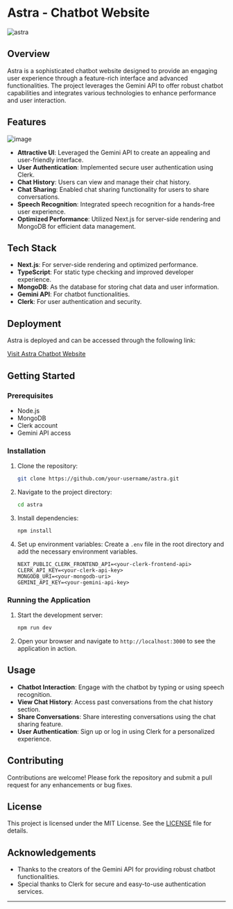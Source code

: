 # Astra - Chatbot Website

![astra](https://github.com/user-attachments/assets/957764cf-79bb-4096-af23-dd372a1033d5)


## Overview

Astra is a sophisticated chatbot website designed to provide an engaging user experience through a feature-rich interface and advanced functionalities. The project leverages the Gemini API to offer robust chatbot capabilities and integrates various technologies to enhance performance and user interaction.

## Features

![image](https://github.com/user-attachments/assets/9c6d95e3-6ccf-403b-9745-614743579355)


- **Attractive UI**: Leveraged the Gemini API to create an appealing and user-friendly interface.
- **User Authentication**: Implemented secure user authentication using Clerk.
- **Chat History**: Users can view and manage their chat history.
- **Chat Sharing**: Enabled chat sharing functionality for users to share conversations.
- **Speech Recognition**: Integrated speech recognition for a hands-free user experience.
- **Optimized Performance**: Utilized Next.js for server-side rendering and MongoDB for efficient data management.

## Tech Stack

- **Next.js**: For server-side rendering and optimized performance.
- **TypeScript**: For static type checking and improved developer experience.
- **MongoDB**: As the database for storing chat data and user information.
- **Gemini API**: For chatbot functionalities.
- **Clerk**: For user authentication and security.

## Deployment

Astra is deployed and can be accessed through the following link:

[Visit Astra Chatbot Website](https://astra-seven-mu.vercel.app/)

## Getting Started

### Prerequisites

- Node.js
- MongoDB
- Clerk account
- Gemini API access

### Installation

1. Clone the repository:
   ```bash
   git clone https://github.com/your-username/astra.git
   ```
2. Navigate to the project directory:
   ```bash
   cd astra
   ```
3. Install dependencies:
   ```bash
   npm install
   ```
4. Set up environment variables:
   Create a `.env` file in the root directory and add the necessary environment variables.
   ```env
   NEXT_PUBLIC_CLERK_FRONTEND_API=<your-clerk-frontend-api>
   CLERK_API_KEY=<your-clerk-api-key>
   MONGODB_URI=<your-mongodb-uri>
   GEMINI_API_KEY=<your-gemini-api-key>
   ```

### Running the Application

1. Start the development server:
   ```bash
   npm run dev
   ```
2. Open your browser and navigate to `http://localhost:3000` to see the application in action.

## Usage

- **Chatbot Interaction**: Engage with the chatbot by typing or using speech recognition.
- **View Chat History**: Access past conversations from the chat history section.
- **Share Conversations**: Share interesting conversations using the chat sharing feature.
- **User Authentication**: Sign up or log in using Clerk for a personalized experience.

## Contributing

Contributions are welcome! Please fork the repository and submit a pull request for any enhancements or bug fixes.

## License

This project is licensed under the MIT License. See the [LICENSE](LICENSE) file for details.

## Acknowledgements

- Thanks to the creators of the Gemini API for providing robust chatbot functionalities.
- Special thanks to Clerk for secure and easy-to-use authentication services.

---
